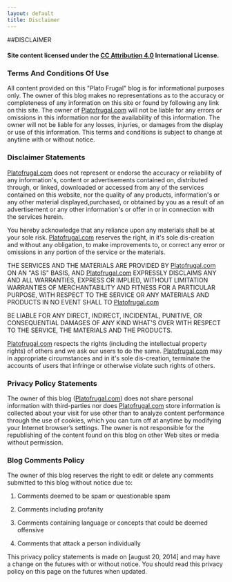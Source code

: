 ```yaml
---
layout: default
title: Disclaimer
---
```



##DISCLAIMER

<h4>Site content licensed under the <a target="_blank" rel="license" href="http://creativecommons.org/licenses/by/4.0/">CC Attribution 4.0</a> International License.</h4>

<p>

<h3>Terms And Conditions Of Use</h3>
<p>
All content provided on this "Plato Frugal" blog is for informational purposes only. The owner of this blog makes no representations as to the accuracy or completeness of any information on this site or found by following any link on this site.
The owner of <a href="{{ site.domain }}">Platofrugal.com</a> will not be liable for any errors or omissions in this information nor for the availability of this information. The owner will not be liable for any losses, injuries, or damages from the display or use of this information.
This terms and conditions is subject to change at anytime with or without notice.
</p>
<h3>Disclaimer Statements</h3>
<p>
<a href="{{ site.domain }}">Platofrugal.com</a> does not represent or endorse the accuracy or reliability of any information's, content or advertisements contained on, distributed through, or linked, 
downloaded or accessed from any of the services contained on this website, nor the quality of any products, information's or any other material displayed,purchased, 
or obtained by you as a result of an advertisement or any other information's or offer in or in connection with the services herein.

You hereby acknowledge that any reliance upon any materials shall be at your sole risk. <a href="{{ site.domain }}">Platofrugal.com</a> reserves the right, in it's sole dis-creation and without any obligation, 
to make improvements to, or correct any error or omissions in any portion of the service or the materials.

THE SERVICES AND THE MATERIALS ARE PROVIDED BY <a href="{{ site.domain }}">Platofrugal.com</a> ON AN "AS IS" BASIS, AND <a href="{{ site.domain }}">Platofrugal.com</a> EXPRESSLY DISCLAIMS ANY AND ALL WARRANTIES, EXPRESS OR IMPLIED, 
WITHOUT LIMITATION WARRANTIES OF MERCHANTABILITY AND FITNESS FOR A PARTICULAR PURPOSE, WITH RESPECT TO THE SERVICE OR ANY MATERIALS AND PRODUCTS IN NO EVENT SHALL TO <a href="{{ site.domain }}">Platofrugal.com</a>

BE LIABLE FOR ANY DIRECT, INDIRECT, INCIDENTAL, PUNITIVE, OR CONSEQUENTIAL DAMAGES OF ANY KIND WHAT'S OVER WITH RESPECT TO THE SERVICE, THE MATERIALS AND THE PRODUCTS.

<a href="{{ site.domain }}">Platofrugal.com</a> respects the rights (including the intellectual property rights) of others and we ask our users to do the same. 
<a href="{{ site.domain }}">Platofrugal.com</a> may in appropriate circumstances and in it's sole dis-creation, terminate the accounts of users that infringe or otherwise violate such rights of others.
</p>
<h3>Privacy Policy Statements</h3>
<p>
The owner of this blog (<a href="{{ site.domain }}">Platofrugal.com</a>) does not share personal information with third-parties nor does <a href="{{ site.domain }}">Platofrugal.com</a> store information is collected about your visit for use 
other than to analyze content performance through the use of cookies, which you can turn off at anytime by modifying your Internet browser’s settings. 
The owner is not responsible for the republishing of the content found on this blog on other Web sites or media without permission.
</p>
<h3>Blog Comments Policy</h3>
<p>
The owner of this blog reserves the right to edit or delete any comments submitted to this blog without notice due to:

1. Comments deemed to be spam or questionable spam

2. Comments including profanity

3. Comments containing language or concepts that could be deemed offensive

4. Comments that attack a person individually

This privacy policy statements is made on [august 20, 2014] and may have a change on the futures with or without notice. You should read this privacy policy on this page on the futures when updated.
</p>
